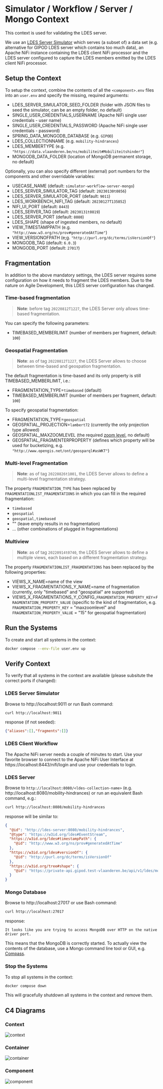 # Simulator / Workflow / Server / Mongo Context
This context is used for validating the LDES server.

We use an [LDES Server Simulator](/ldes-server-simulator/README.md) which serves (a subset of) a data set (e.g. alternative for GIPOD LDES server which contains too much data), an Apache NiFi instance containing the LDES client NiFi processor and the LDES server configured to capture the LDES members emitted by the LDES client NiFi processor.

## Setup the Context
To setup the context, combine the contents of all the `<component>.env` files into an `user.env` and specify the missing, required arguments:
* LDES_SERVER_SIMULATOR_SEED_FOLDER (folder with JSON files to seed the simulator, can be an empty folder, no default)
* SINGLE_USER_CREDENTIALS_USERNAME (Apache NiFi single user credentials - user name)
* SINGLE_USER_CREDENTIALS_PASSWORD (Apache NiFi single user credentials - password)
* SPRING_DATA_MONGODB_DATABASE (e.g. `GIPOD`)
* LDES_COLLECTIONNAME (e.g. `mobility-hindrances`)
* LDES_MEMBERTYPE (e.g. `"https://data.vlaanderen.be/ns/mobiliteit#Mobiliteitshinder"`)
* MONGODB_DATA_FOLDER (location of MongoDB permanent storage, no default)

Optionally, you can also specify different (external) port numbers for the components and other overridable variables:
* USECASE_NAME (default: `simulator-workflow-server-mongo`)
* LDES_SERVER_SIMULATOR_TAG (default: `20230130t0856`)
* LDES_SERVER_SIMULATOR_PORT (default: `9011`)
* LDES_WORKBENCH_NIFI_TAG (default: `20230127T135852`)
* NIFI_UI_PORT (default: `8443`)
* LDES_SERVER_TAG (default: `20230131t0819`)
* LDES_SERVER_PORT (default: `8080`)
* LDES_SHAPE (shape of ingested members, no default)
* VIEW_TIMESTAMPPATH (e.g. `"http://www.w3.org/ns/prov#generatedAtTime"`)
* VIEW_VERSIONOFPATH (e;g. `"http://purl.org/dc/terms/isVersionOf"`)
* MONGODB_TAG (default: `6.0.3`)
* MONGODB_PORT (default: `27017`)

## Fragmentation
In addition to the above mandatory settings, the LDES server requires some configuration on how it needs to fragment the LDES members. Due to the nature on Agile Development, this LDES server configuration has changed.

### Time-based fragmentation
> **Note**: before tag `20220812T1227`, the LDES Server only allows time-based fragmentation.

You can specify the following parameters:
* TIMEBASED_MEMBERLIMIT (number of members per fragment, default: `100`)

### Geospatial Fragmentation
> **Note**: as of tag `20220812T1227`, the LDES Server allows to choose between time-based and geospation fragmentation.

The default fragmentation is time-based and its only property is still TIMEBASED_MEMBERLIMIT, i.e.:
* FRAGMENTATION_TYPE=`timebased` (default)
* TIMEBASED_MEMBERLIMIT (number of members per fragment, default: `100`)

To specify geospatial fragmentation:
* FRAGMENTATION_TYPE=`geospatial`
* GEOSPATIAL_PROJECTION=`lambert72` (currently the only projection type allowed)
* GEOSPATIAL_MAXZOOMLEVEL (the required [zoom level](https://wiki.openstreetmap.org/wiki/Zoom_levels), no default)
* GEOSPATIAL_FRAGMENTERPROPERTY (defines which property will be used for bucketizing, e.g. `"http://www.opengis.net/ont/geosparql#asWKT"`)

### Multi-level Fragmentation
> **Note**: as of tag `20220826t1001`, the LDES Server allows to define a multi-level fragmentation strategy.

The property `FRAGMENTATION_TYPE` has been replaced by `FRAGMENTATIONLIST_FRAGMENTATIONS` in which you can fill in the required fragmentation:
* `timebased`
* `geospatial`
* `geospatial,timebased`
* "" (leave empty results in no fragmentation)
* ... (other combinations of plugged in fragmentations)

### Multiview

> **Note**: as of tag `20220914t0740`, the LDES Server allows to define a multiple views, each based on a different fragmentation strategy.

The property `FRAGMENTATIONLIST_FRAGMENTATIONS` has been replaced by the following properties:
* VIEWS_X_NAME=name of the view
* VIEWS_X_FRAGMENTATIONS_Y_NAME=name of fragmentation (currently, only "timebased" and "geospatial" are supported)
* VIEWS_X_FRAGMENTATIONS_Y_CONFIG_`FRAGMENTATION_PROPERTY_KEY`=`FRAGMENTATION_PROPERTY_VALUE` (specific to the kind of fragmentation, e.g. `FRAGMENTATION_PROPERTY_KEY` = "maxzoomlevel" and `FRAGMENTATION_PROPERTY_VALUE` = "15" for geospatial fragmentation)

## Run the Systems
To create and start all systems in the context:
```bash
docker compose --env-file user.env up
```

## Verify Context
To verify that all systems in the context are available (please subsitute the correct ports if changed):

### LDES Server Simulator
Browse to http://localhost:9011 or run Bash command:
```bash
curl http://localhost:9011
```
response (if not seeded):
```json
{"aliases":[],"fragments":[]}
```

### LDES Client Workflow
The Apache NiFi server needs a couple of minutes to start. Use your favorite browser to connect to the Apache NiFi User Interface at https://localhost:8443/nifi/login and use your credentials to login.

### LDES Server
Browse to `http://localhost:8080/<ldes-collection-name>` (e.g. http://localhost:8080/mobility-hindrances) or run an equivalent Bash command, e.g.:
```bash
curl http://localhost:8080/mobility-hindrances
```
response will be similar to:
```json
{
  "@id": "http://ldes-server:8080/mobility-hindrances",
  "@type": "https://w3id.org/ldes#EventStream",
  "https://w3id.org/ldes#timestampPath": {
    "@id": "http://www.w3.org/ns/prov#generatedAtTime"
  },
  "https://w3id.org/ldes#versionOf": {
    "@id": "http://purl.org/dc/terms/isVersionOf"
  },
  "https://w3id.org/tree#shape": {
    "@id": "https://private-api.gipod.test-vlaanderen.be/api/v1/ldes/mobility-hindrances/shape"
  }
}
```

### Mongo Database
Browse to http://localhost:27017 or use Bash command:
```bash
curl http://localhost:27017
```
response:
```text
It looks like you are trying to access MongoDB over HTTP on the native driver port.
```
This means that the MongoDB is correctly started. To actually view the contents of the database, use a Mongo command line tool or GUI, e.g. [Compass](https://www.mongodb.com/products/compass).

### Stop the Systems
To stop all systems in the context:
```bash
docker compose down
```
This will gracefully shutdown all systems in the context and remove them.

## C4 Diagrams

### Context
![context](./artwork/demo-ldes-server.context.png)

### Container
![container](./artwork/demo-ldes-server.container.png)

### Component
![component](./artwork/demo-ldes-server.component.png)
